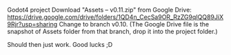 Godot4 project
Download "Assets – v0.11.zip" from Google Drive:
https://drive.google.com/drive/folders/1QD4n_CecSa9OR_RzZG9qIQQ89JiX9Rjr?usp=sharing
Change to branch v0.10. (The Google Drive file is the snapshot of Assets folder from that branch, drop it into the project folder.)

Should then just work. Good lucks ;D
